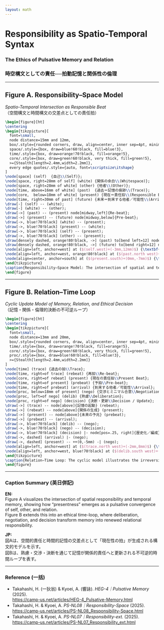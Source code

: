 ```yaml
---
layout: math
---
```

# Responsibility as Spatio-Temporal Syntax  
### The Ethics of Pulsative Memory and Relation  
### 時空構文としての責任──拍動記憶と関係性の倫理  

---

## Figure A. Responsibility–Space Model  
*Spatio-Temporal Intersection as Responsible Beat*  
（空間構文と時間構文の交差点としての責任拍）


```latex
\begin{figure}[ht]
\centering
\begin{tikzpicture}[
  font=\small,
  node distance=15mm and 12mm,
  box/.style={rounded corners, draw, align=center, inner sep=4pt, minimum width=28mm, minimum height=8mm},
  space/.style={box, draw=blue!60!black, fill=blue!3},
  time/.style={box, draw=orange!70!black, fill=orange!5},
  core/.style={box, draw=green!60!black, very thick, fill=green!5},
  >={Stealth[length=2.4mm,width=2.2mm]},
  every edge quotes/.style={auto, font=\scriptsize\itshape}
]
\node[space] (self)  {自己\\(Self)};
\node[space, right=28mm of self] (white) {関係の余白\\(Whitespace)};
\node[space, right=28mm of white] (other) {他者\\(Other)};
\node[time, above=16mm of white] (past)  {過去＝記憶の痕跡\\(Trace)};
\node[core,  below=18mm of white] (present) {現在＝責任拍\\(Responsible Beat)};
\node[time, right=30mm of past] (future) {未来＝到来する他者／可能性\\(Arrival)};
\draw[-] (self) -- (white);
\draw[-] (white) -- (other);
\draw[->] (past) -- (present) node[midway,left]{Re-beat};
\draw[->] (present) -- (future) node[midway,below]{Pre-beat};
\draw[->, blue!70!black] (white) -- (present);
\draw[->, blue!70!black] (present) -- (white);
\draw[->, blue!70!black] (self) -- (present);
\draw[->, blue!70!black] (other) -- (present);
\draw[densely dashed, orange!80!black, ->] (past) to[bend left=12] node[above, sloped]{共拍 / Co-beat} (other);
\draw[densely dashed, orange!80!black, ->] (future) to[bend right=12] node[below, sloped]{共拍 / Co-beat} (self);
\node[align=left, anchor=west] at ($(self.west)+(-3mm,12mm)$) {\textbf{空間構文 = 責任}};
\node[align=left, anchor=west, orange!80!black] at ($(past.north west)+(-2mm,6mm)$) {\textbf{時間構文 = 記憶}};
\node[align=center, anchor=south] at ($(present.south)+(0mm,-7mm)$) {\textbf{交点 = 時空の一体化（現在性の拍）}};
\end{tikzpicture}
\caption{Responsibility–Space Model: The intersection of spatial and temporal syntax represents the “responsible beat” where memory and relation converge in the present.}
\end{figure}
```


---

## Figure B. Relation–Time Loop  
*Cyclic Update Model of Memory, Relation, and Ethical Decision*  
（記憶・関係・倫理的決断の不可逆ループ）

```latex
\begin{figure}[ht]
\centering
\begin{tikzpicture}[
  font=\small,
  node distance=13mm and 20mm,
  box/.style={rounded corners, draw, align=center, inner sep=4pt, minimum width=28mm, minimum height=8mm},
  time/.style={box, draw=orange!70!black, fill=orange!5},
  core/.style={box, draw=green!60!black, very thick, fill=green!5},
  proc/.style={box, draw=blue!60!black, fill=blue!3},
  >={Stealth[length=2.4mm,width=2.2mm]}
]
\node[time] (trace) {過去の拍\\Trace};
\node[time, right=of trace] (rebeat) {再拍\\Re-beat};
\node[core, right=of rebeat] (present) {現在の責任拍\\Present Beat};
\node[time, right=of present] (prebeat) {予拍\\Pre-beat};
\node[time, right=of prebeat] (arrival) {到来する他者／可能性\\Arrival};
\node[proc, below=18mm of present] (nego) {交渉とミニマル合意\\Negotiation / Minimal Consensus};
\node[proc, left=of nego] (delib) {熟慮\\Deliberation};
\node[proc, right=of nego] (decision) {決断・更新\\Decision / Update};
\draw[->] (trace) -- node[above]{記憶の起動} (rebeat);
\draw[->] (rebeat) -- node[above]{関係の生成} (present);
\draw[->] (present) -- node[above]{未来の予兆} (prebeat);
\draw[->] (prebeat) -- (arrival);
\draw[->, blue!70!black] (delib) -- (nego);
\draw[->, blue!70!black] (nego) -- (decision);
\draw[->, blue!70!black] (decision) |- node[pos=.25, right]{歴史化／編成} (trace);
\draw[->, dashed] (arrival) |- (nego);
\draw[->, dashed] (present) -- ++(0,-5mm) -| (nego);
\node[align=left, anchor=west] at ($(trace.north west)+(-2mm,8mm)$) {\textbf{時間循環（不可逆更新）}};
\node[align=left, anchor=west, blue!70!black] at ($(delib.south west)+(-2mm,-8mm)$) {\textbf{政治倫理プロセス（拍の保存／更新）}};
\end{tikzpicture}
\caption{Relation–Time Loop: The cyclic model illustrates the irreversible flow of memory activation, relational generation, and ethical negotiation leading to responsibility and renewal.}
\end{figure}
```

---

### Caption Summary (英日併記)

**EN:**  
Figure A visualizes the intersection of spatial responsibility and temporal memory, showing how “presentness” emerges as a pulsative convergence of self, other, and relation.  
Figure B extends this into an ethical time-loop, where deliberation, negotiation, and decision transform memory into renewed relational responsibility.

**JP:**  
図Aは、空間的責任と時間的記憶の交差点として「現在性の拍」が生成される構文的モデルを示す。  
図Bは、熟慮・交渉・決断を通じて記憶が関係的責任へと更新される不可逆的時間ループを表す。

---

### Reference (一括)

- Takahashi, H. (一狄翁) & Kyoei, A. (響詠). *HEG-4｜Pulsative Memory* (2025).  
  https://camp-us.net/articles/HEG-4_Pulsative-Memory.html  
- Takahashi, H. & Kyoei, A. *PS-NL08｜Responsibility-Space* (2025).  
  https://camp-us.net/articles/PS-NL08_Responsibility-Space.html  
- Takahashi, H. & Kyoei, A. *PS-NL07｜Responsibility-ext.* (2025).  
  https://camp-us.net/articles/PS-NL07_Responsibility_ext.html  
